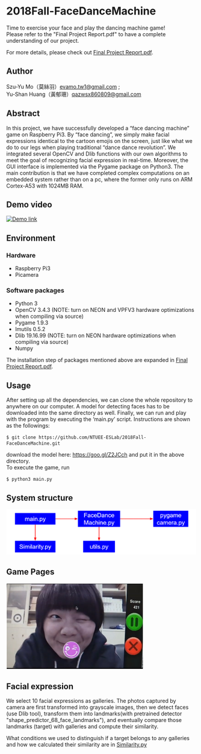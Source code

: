 # 2018Fall-FaceDanceMachine  
Time to exercise your face and play the dancing machine game!  
Please refer to the "Final Project Report.pdf" to have a complete understanding of our project.
  
[id1]: https://github.com/NTUEE-ESLab/2018Fall-FaceDanceMachine/blob/master/Final%20Project%20Report.pdf
For more details, please check out [Final Project Report.pdf][id1].

## Author
Szu-Yu Mo（莫絲羽）<evamo.tw1@gmail.com> ;  
Yu-Shan Huang（黃郁珊）<qazwsx860809@gmail.com>

## Abstract
In this project, we have successfully developed a “face dancing machine” game on Raspberry Pi3. By “face dancing”, we simply make facial expressions identical to the cartoon emojis on the screen, just like what we do to our legs when playing traditional “dance dance revolution”. We integrated several OpenCV and Dlib functions with our own algorithms to meet the goal of recognizing facial expression in real-time. Moreover, the GUI interface is implemented via the Pygame package on Python3. The main contribution is that we have completed complex computations on an embedded system rather than on a pc, where the former only runs on ARM Cortex-A53 with 1024MB RAM.

## Demo video
[![Demo link](https://img.youtube.com/vi/WfL82hLIuYI/0.jpg)](https://www.youtube.com/watch?v=WfL82hLIuYI&feature=youtu.be)

## Environment
### Hardware
* Raspberry Pi3
* Picamera

### Software packages
* Python 3
* OpenCV 3.4.3 (NOTE: turn on NEON and VPFV3 hardware optimizations when compiling via source)
* Pygame 1.9.3
* Imutils 0.5.2
* Dlib 19.16.99 (NOTE: turn on NEON hardware optimizations when compiling via source)
* Numpy
  
[id]: https://github.com/NTUEE-ESLab/2018Fall-FaceDanceMachine/blob/master/Final%20Project%20Report.pdf
The installation step of packages mentioned above are expanded in [Final Project Report.pdf][id].

## Usage
After setting up all the dependencies, we can clone the whole repository to anywhere on our computer. A model for detecting faces has to be downloaded into the same directory as well. Finally, we can run and play with the program by executing the ‘main.py’ script. Instructions are shown as the followings:  
```
$ git clone https://github.com/NTUEE-ESLab/2018Fall-FaceDanceMachine.git
``` 
download the model here: https://goo.gl/Z2JCch and put it in the above directory.  
To execute the game, run
```
$ python3 main.py  
```

## System structure
![System structure](SystemStructure.PNG)

## Game Pages
![Game Pages](GamePage.PNG)

## Facial expression
We select 10 facial expressions as galleries. The photos captured by camera are first transformed into grayscale images, then we detect faces (use Dlib tool), transform them into landmarks(with pretrained detector "shape_predictor_68_face_landmarks"), and eventually compare those landmarks (target) with galleries and compute their similarity.

[id2]: https://github.com/NTUEE-ESLab/2018Fall-FaceDanceMachine/blob/master/Similarity.py
What conditions we used to distinguish if a target belongs to any galleries and how we calculated their similarity are in [Similarity.py][id2]


